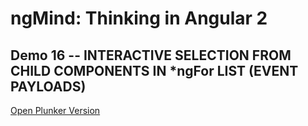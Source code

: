 # ngMind: Thinking in Angular 2

## Demo 16 -- INTERACTIVE SELECTION FROM CHILD COMPONENTS IN *ngFor LIST (EVENT PAYLOADS)

[Open Plunker Version](http://plnkr.co/edit/SKCCu0gQ2TbZBlGChy8v?p=preview)
